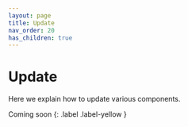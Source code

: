 ```yaml
---
layout: page
title: Update
nav_order: 20
has_children: true
---
```


# Update

Here we explain how to update various components.

Coming soon
{: .label .label-yellow }
